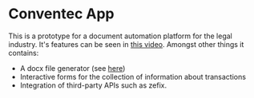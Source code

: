 # Conventec App

This is a prototype for a document automation platform for the legal industry. It's features can be seen in [this video](https://www.youtube.com/watch?v=DlUwPRO4ndw). Amongst other things it contains:

* A docx file generator (see [here](https://github.com/fpatrik/document-generator))
* Interactive forms for the collection of information about transactions
* Integration of third-party APIs such as zefix.
